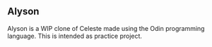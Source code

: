 ## Alyson

Alyson is a WIP clone of Celeste made using the Odin programming language.
This is intended as practice project.

